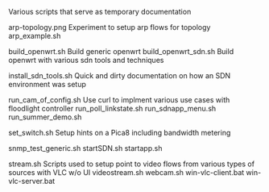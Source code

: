 Various scripts that serve as temporary documentation

arp-topology.png		Experiment to setup arp flows for topology
arp_example.sh

build_openwrt.sh	 	Build generic openwrt
build_openwrt_sdn.sh	 	Build openwrt with various sdn tools and techniques
	
install_sdn_tools.sh		Quick and dirty documentation on how an SDN environment was setup

run_cam_of_config.sh		Use curl to implment various use cases with floodlight controller
run_poll_linkstate.sh
run_sdnapp_menu.sh
run_summer_demo.sh

set_switch.sh			Setup hints on a Pica8 including bandwidth metering

snmp_test_generic.sh
startSDN.sh
startapp.sh

stream.sh			Scripts used to setup point to video flows from various types of sources with VLC w/o UI
videostream.sh
webcam.sh
win-vlc-client.bat
win-vlc-server.bat
